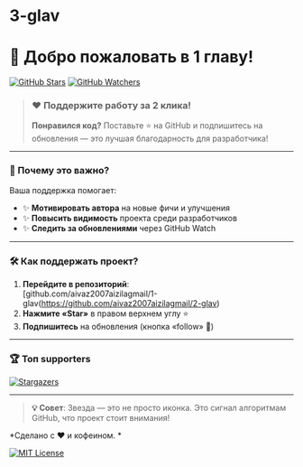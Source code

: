 # 3-glav
# 🚀 Добро пожаловать в 1 главу!

[![GitHub Stars](https://img.shields.io/github/stars/aivaz2007aizilagmail/3-glav?style=for-the-badge&logo=github&color=yellow)](https://github.com/aivaz2007aizilagmail/3-glav/stargazers)
[![GitHub Watchers](https://img.shields.io/github/watchers/aivaz2007aizilagmail/3-glav?style=for-the-badge&logo=github&color=blue)](https://github.com/aivaz2007aizilagmail/3-glav/subscriptions)

> ### ❤️ Поддержите работу за 2 клика!
> **Понравился код?** Поставьте ⭐ на GitHub и подпишитесь на обновления — это лучшая благодарность для разработчика!

---

### 🌟 Почему это важно?
Ваша поддержка помогает:
- ✨ **Мотивировать автора** на новые фичи и улучшения
- ✨ **Повысить видимость** проекта среди разработчиков
- ✨ **Следить за обновлениями** через GitHub Watch

---

### 🛠️ Как поддержать проект?
1. **Перейдите в репозиторий**:  
   [github.com/aivaz2007aizilagmail/1-glav(https://github.com/aivaz2007aizilagmail/2-glav)
2. **Нажмите «Star»** в правом верхнем углу ⭐
3. **Подпишитесь** на обновления (кнопка «follow» 👀)

---

### 🏆 Топ supporters
[![Stargazers](https://contrib.rocks/image?repo=aivaz2007aizilagmail/3-glav)](https://github.com/aivaz2007aizilagmail/3-glav/graphs/contributors)

---

> **💡 Совет**: Звезда — это не просто иконка. Это сигнал алгоритмам GitHub, что проект стоит внимания!

*Сделано с ❤️ и кофеином. *

[![MIT License](https://img.shields.io/badge/License-MIT-green.svg)](https://choosealicense.com/licenses/mit/)

